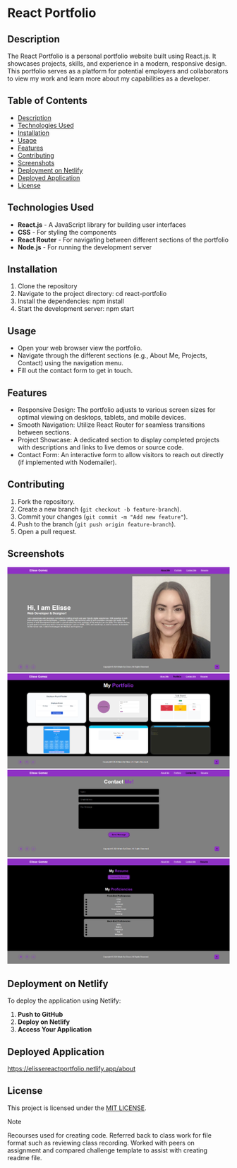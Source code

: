 # React Portfolio

## Description

The React Portfolio is a personal portfolio website built using React.js. It showcases projects, skills, and experience in a modern, responsive design. This portfolio serves as a platform for potential employers and collaborators to view my work and learn more about my capabilities as a developer.

## Table of Contents

- [Description](#description)
- [Technologies Used](#technologies-used)
- [Installation](#installation)
- [Usage](#usage)
- [Features](#features)
- [Contributing](#contributing)
- [Screenshots](#screenshots)
- [Deployment on Netlify](#deployment-on-netlify)
- [Deployed Application](#deployed-application)
- [License](#license)

## Technologies Used

- **React.js** - A JavaScript library for building user interfaces
- **CSS** - For styling the components
- **React Router** - For navigating between different sections of the portfolio
- **Node.js** - For running the development server

## Installation

1. Clone the repository
2. Navigate to the project directory: cd react-portfolio
3. Install the dependencies: npm install
4. Start the development server: npm start

## Usage

- Open your web browser view the portfolio.
- Navigate through the different sections (e.g., About Me, Projects, Contact) using the navigation menu.
- Fill out the contact form to get in touch.

## Features

- Responsive Design: The portfolio adjusts to various screen sizes for optimal viewing on desktops, tablets, and mobile devices.
- Smooth Navigation: Utilize React Router for seamless transitions between sections.
- Project Showcase: A dedicated section to display completed projects with descriptions and links to live demos or source code.
- Contact Form: An interactive form to allow visitors to reach out directly (if implemented with Nodemailer).

## Contributing

1. Fork the repository.
2. Create a new branch (`git checkout -b feature-branch`).
3. Commit your changes (`git commit -m "Add new feature"`).
4. Push to the branch (`git push origin feature-branch`).
5. Open a pull request.

## Screenshots
![React-Portfolio\images\React Portfolio1.png ](<images/React Portfolio1.png>)
![React-Portfolio\images\React Portfolio2.png](<images/React Portfolio2.png>)
![React-Portfolio\images\React Portfolio3.png](<images/React Portfolio3.png>)
![React-Portfolio/images/React Portfolio4.png](<images/React Portfolio4.png>)

## Deployment on Netlify

To deploy the application using Netlify:

1. **Push to GitHub**
2. **Deploy on Netlify**
3. **Access Your Application**

## Deployed Application

https://elissereactportfolio.netlify.app/about 

## License

This project is licensed under the [MIT LICENSE](LICENSE).

> [!NOTE]  
> Recourses used for creating code. Referred back to class work for file format such as reviewing class recording. Worked with peers on assignment and compared challenge template to assist with creating readme file.
